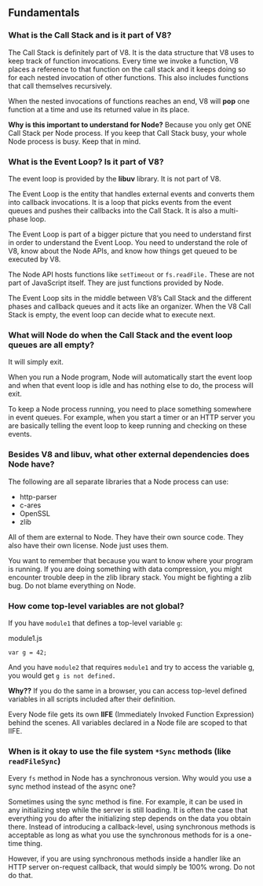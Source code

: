 ## Fundamentals

### What is the Call Stack and is it part of V8?

The Call Stack is definitely part of V8. It is the data structure that V8 uses to keep track of function invocations. Every time we invoke a function, V8 places a reference to that function on the call stack and it keeps doing so for each nested invocation of other functions. This also includes functions that call themselves recursively.

When the nested invocations of functions reaches an end, V8 will **pop** one function at a time and use its returned value in its place.

**Why is this important to understand for Node?** Because you only get ONE Call Stack per Node process. If you keep that Call Stack busy, your whole Node process is busy. Keep that in mind.

### What is the Event Loop? Is it part of V8?

The event loop is provided by the **libuv** library. It is not part of V8.

The Event Loop is the entity that handles external events and converts them into callback invocations. It is a loop that picks events from the event queues and pushes their callbacks into the Call Stack. It is also a multi-phase loop.

The Event Loop is part of a bigger picture that you need to understand first in order to understand the Event Loop. You need to understand the role of V8, know about the Node APIs, and know how things get queued to be executed by V8.

The Node API hosts functions like `setTimeout` or `fs.readFile.` These are not part of JavaScript itself. They are just functions provided by Node.

The Event Loop sits in the middle between V8’s Call Stack and the different phases and callback queues and it acts like an organizer. When the V8 Call Stack is empty, the event loop can decide what to execute next.





### What will Node do when the Call Stack and the event loop queues are all empty?

It will simply exit.

When you run a Node program, Node will automatically start the event loop and when that event loop is idle and has nothing else to do, the process will exit.

To keep a Node process running, you need to place something somewhere in event queues. For example, when you start a timer or an HTTP server you are basically telling the event loop to keep running and checking on these events.

### Besides V8 and libuv, what other external dependencies does Node have?

The following are all separate libraries that a Node process can use:

- http-parser
- c-ares
- OpenSSL
- zlib

All of them are external to Node. They have their own source code. They also have their own license. Node just uses them.

You want to remember that because you want to know where your program is running. If you are doing something with data compression, you might encounter trouble deep in the zlib library stack. You might be fighting a zlib bug. Do not blame everything on Node.





### How come top-level variables are not global?

If you have `module1` that defines a top-level variable `g`:

module1.js

```
var g = 42;
```

And you have `module2` that requires `module1` and try to access the variable g, you would get `g is not defined.`

**Why??** If you do the same in a browser, you can access top-level defined variables in all scripts included after their definition.

Every Node file gets its own **IIFE** (Immediately Invoked Function Expression) behind the scenes. All variables declared in a Node file are scoped to that IIFE.





### When is it okay to use the file system `*Sync` methods (like `readFileSync`)

Every `fs` method in Node has a synchronous version. Why would you use a sync method instead of the async one?

Sometimes using the sync method is fine. For example, it can be used in any initializing step while the server is still loading. It is often the case that everything you do after the initializing step depends on the data you obtain there. Instead of introducing a callback-level, using synchronous methods is acceptable as long as what you use the synchronous methods for is a one-time thing.

However, if you are using synchronous methods inside a handler like an HTTP server on-request callback, that would simply be 100% wrong. Do not do that.